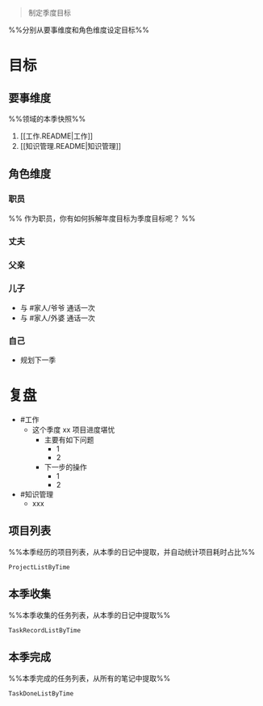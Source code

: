 > 制定季度目标

%%分别从要事维度和角色维度设定目标%%

# 目标

## 要事维度
%%领域的本季快照%%
1. [[工作.README|工作]]
2. [[知识管理.README|知识管理]]

## 角色维度
### 职员
%% 作为职员，你有如何拆解年度目标为季度目标呢？ %%
### 丈夫
### 父亲
### 儿子
- 与 #家人/爷爷 通话一次
- 与 #家人/外婆 通话一次
### 自己
- 规划下一季

# 复盘
- #工作 
	- 这个季度 xx 项目进度堪忧
		- 主要有如下问题
			- 1
			- 2
		- 下一步的操作
			- 1
			- 2
- #知识管理 
	- xxx

## 项目列表
%%本季经历的项目列表，从本季的日记中提取，并自动统计项目耗时占比%%
```PeriodicPARA
ProjectListByTime
```
## 本季收集
%%本季收集的任务列表，从本季的日记中提取%%
```PeriodicPARA
TaskRecordListByTime
```

## 本季完成
%%本季完成的任务列表，从所有的笔记中提取%%
```PeriodicPARA
TaskDoneListByTime
```
